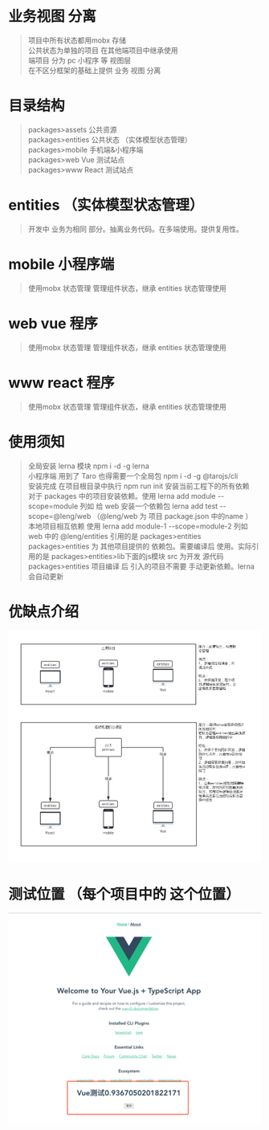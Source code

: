 # 业务视图 分离
> 项目中所有状态都用mobx 存储 <br/>
> 公共状态为单独的项目 在其他端项目中继承使用<br/>
> 端项目 分为 pc 小程序 等 视图层<br/>
> 在不区分框架的基础上提供 业务 视图 分离<br/>

# 目录结构
> packages>assets 公共资源<br/>
> packages>entities 公共状态 （实体模型状态管理）<br/>
> packages>mobile 手机端&小程序端 <br/>
> packages>web Vue 测试站点<br/>
> packages>www React 测试站点<br/>

# entities （实体模型状态管理）
> 开发中 业务为相同 部分。抽离业务代码。在多端使用。提供复用性。
# mobile 小程序端
> 使用mobx 状态管理 管理组件状态，继承 entities 状态管理使用
# web vue 程序
> 使用mobx 状态管理 管理组件状态，继承 entities 状态管理使用
# www react 程序
> 使用mobx 状态管理 管理组件状态，继承 entities 状态管理使用


# 使用须知
> 全局安装 lerna 模块 npm i -d -g lerna <br/>
> 小程序端 用到了 Taro 也得需要一个全局包  npm i -d -g @tarojs/cli<br/>
> 安装完成 在项目根目录中执行 npm run init 安装当前工程下的所有依赖<br/>
> 对于 packages 中的项目安装依赖。使用  lerna add module --scope=module 列如 给 web 安装一个依赖包 lerna add test --scope=@leng/web  （@leng/web  为 项目 package.json 中的name ）<br/>
> 本地项目相互依赖 使用 lerna add module-1 --scope=module-2  列如 web 中的 @leng/entities 引用的是 packages>entities<br/>
> packages>entities 为 其他项目提供的 依赖包。需要编译后 使用。实际引用的是 packages>entities>lib下面的js模块 src 为开发 源代码<br/>
> packages>entities 项目编译 后 引入的项目不需要 手动更新依赖。lerna 会自动更新<br/>
> 

# 优缺点介绍
![案例](https://github.com/LengYXin/ViewSeparation/blob/master/docs/images/youquedian.jpg)

# 测试位置 （每个项目中的 这个位置）

![案例](https://github.com/LengYXin/ViewSeparation/blob/master/docs/images/WX20190606-181711.png)
